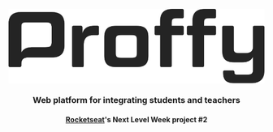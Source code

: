 <p align="center"><img style="display:block;text-align:center" src="web/src/assets/images/logo-black.svg"></p>
<h3 align="center">Web platform for integrating students and teachers</h3> 
<h4 align="center"><a href="https://rocketseat.com.br/">Rocketseat</a>'s Next Level Week project #2</h4>
